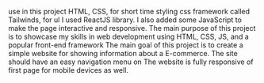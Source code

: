 use in this project HTML, CSS,
for short time styling css framework called Tailwinds,
for ul I used ReactJS library.
I also added some JavaScript to make the page interactive and responsive.
The main purpose of this project is to showcase my skills in web development using HTML, CSS, JS, and a popular front-end framework
The main goal of this project is to create a simple website for showing information about a E-commerce. The site should have an easy navigation menu on
The website is fully responsive of first page for mobile devices as well.
